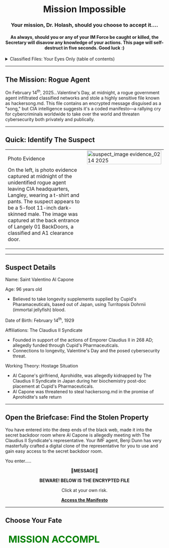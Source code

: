 <!--Centered Title-->
<h1 align="center">Mission Impossible</h1>
<h3 align="center">Your mission, Dr. Holash, should you choose to accept it....</h3>
<h4 align="center">As always, should you or any of your IM Force be caught or killed, the Secretary will disavow any knowledge of your actions. This page will self-destruct in five seconds. Good luck :)</h4>


<!-- Table of Contents (Toggle) -->
<details>
  <summary>Classified Files: Your Eyes Only (table of contents)</summary>

Follow the outline below to survive this mission.
1) The Mission: Rogue Agent
2) Quick: Identify the Suspect
3) Suspect Details 
4) Open the BriefCase: Find the Stolen Property
5) Choose Your Fate
  
</details>

---

## The Mission: Rogue Agent
On February 14<sup>th</sup>, 2025...Valentine's Day, at midnight, a rogue government agent infiltrated classified networks and stole a highly sensitive file known as hackersong.md. This file contains an encrypted message disguised as a "song," but CIA intelligence suggests it's a coded manifesto—a rallying cry for cybercriminals worldwide to take over the world and threaten cybersecurity both privately and publically. 

---

## Quick: Identify The Suspect

<table>
  <tr>
    <!-- Left Column: Text -->
    <td style="width: 50%; vertical-align: top; padding-right: 15px;">
      <p>Photo Evidence</p>
      <p>
        On the left, is photo evidence captured at midnight of the unidentified rogue agent leaving CIA headquarters, Langley, wearing a t-shirt and pants. The suspect appears to be a 5-foot 11-inch dark-skinned male. The image was captured at the back entrance of Langely 01 BackDoors, a classified and A1 clearance door.
      </p>
    </td>
    <!-- Right Column: Image -->
    <td style="width: 50%; vertical-align: top;">
      <img src="https://github.com/user-attachments/assets/5ad61489-5ff2-4a2b-b7e9-b1c9248de79c" 
           alt="suspect_image evidence_02 14 2025" 
           width="100%">
    </td>
  </tr>
</table>


---

## Suspect Details

Name: Saint Valentino Al Capone

Age: 96 years old
- Believed to take longevity supplements supplied by Cupid's Pharamaceuticals, based out of Japan, using Turritopsis Dohrnii (immortal jellyfish) blood.

<p>Date of Birth: February 14<sup>th</sup>, 1929</p>

Affiliations: The Claudius II Syndicate 
- Founded in support of the actions of Emporer Claudius II in 268 AD; allegedly funded through Cupid's Pharmaceuticals.
- Connections to longevity, Valentine's Day and the posed cybersecurity threat.

Working Theory: Hostage Situation 
- Al Capone's girlfriend, Aprohidite, was allegedly kidnapped by The Claudius II Syndicate in Japan during her biochemistry post-doc placement at Cupid's Pharmaceuticals.
- Al Capone was threatened to steal hackersong.md in the promise of Aprohidite's safe return

---

## Open the Briefcase: Find the Stolen Property

You have entered into the deep ends of the black web, made it into the secret backdoor room where Al Capone is allegedly meeting with The Claudius II Syndicate's representative. Your IMF agent, Benji Dunn has very masterfully crafted a digital clone of the representative for you to use and gain easy access to the secret backdoor room. 

You enter.....

<!--Centered-->
<p align="center">🚨<strong>MESSAGE</strong>🚨</p>
<p align="center"><strong>BEWARE! BELOW IS THE ENCRYPTED FILE</strong></p>
<p align="center">Click at your own risk.</p>
<p align="center">
  <a href="hackersong.md"><strong>Access the Manifesto</strong></a></p>

---

## Choose Your Fate

<svg width="300" height="50">
  <text x="10" y="40" font-size="30" fill="green" font-weight="bold">
    MISSION ACCOMPLISHED
  </text>
</svg>


